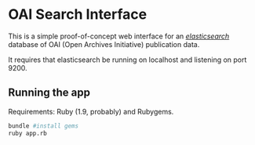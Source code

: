 # OAI Search Interface
This is a simple proof-of-concept web interface for an [*elasticsearch*](http://www.elasticsearch.org) database of OAI (Open Archives Initiative) publication data.

It requires that elasticsearch be running on localhost and listening on port 9200.

## Running the app
Requirements: Ruby (1.9, probably) and Rubygems.

```bash
bundle #install gems
ruby app.rb
```
